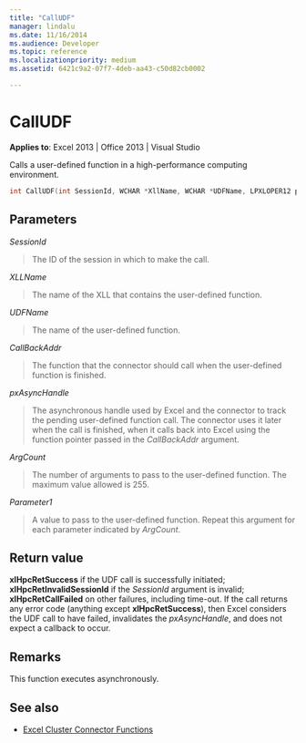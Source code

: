 ```yaml
---
title: "CallUDF"
manager: lindalu
ms.date: 11/16/2014
ms.audience: Developer
ms.topic: reference
ms.localizationpriority: medium
ms.assetid: 6421c9a2-07f7-4deb-aa43-c50d82cb0002

---
```


# CallUDF

**Applies to**: Excel 2013 | Office 2013 | Visual Studio 
  
Calls a user-defined function in a high-performance computing environment.
  
```cpp
int CallUDF(int SessionId, WCHAR *XllName, WCHAR *UDFName, LPXLOPER12 pxAsyncHandle, int (*CallBackAddr)(), int ArgCount, LPXLOPER12 Parameter1, ...)
```

## Parameters

_SessionId_
  
> The ID of the session in which to make the call.

_XLLName_
  
> The name of the XLL that contains the user-defined function.

_UDFName_
  
> The name of the user-defined function.

_CallBackAddr_
  
> The function that the connector should call when the user-defined function is finished.

_pxAsyncHandle_
  
> The asynchronous handle used by Excel and the connector to track the pending user-defined function call. The connector uses it later when the call is finished, when it calls back into Excel using the function pointer passed in the _CallBackAddr_ argument. 

_ArgCount_
  
> The number of arguments to pass to the user-defined function. The maximum value allowed is 255.

_Parameter1_
  
> A value to pass to the user-defined function. Repeat this argument for each parameter indicated by _ArgCount_.

## Return value

**xlHpcRetSuccess** if the UDF call is successfully initiated; **xlHpcRetInvalidSessionId** if the _SessionId_ argument is invalid; **xlHpcRetCallFailed** on other failures, including time-out. If the call returns any error code (anything except **xlHpcRetSuccess**), then Excel considers the UDF call to have failed, invalidates the _pxAsyncHandle_, and does not expect a callback to occur.
  
## Remarks

This function executes asynchronously.
  
## See also

- [Excel Cluster Connector Functions](excel-cluster-connector-functions.md)
